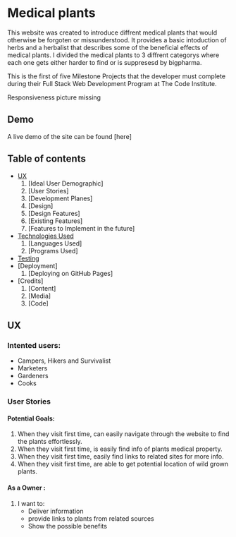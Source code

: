# Medical plants
This website was created to introduce diffrent medical plants that would otherwise be forgoten or missunderstood. It provides a basic intoduction of herbs and a herbalist that describes some of the beneficial effects of medical plants. I divided the medical plants to 3 diffrent categorys where each one gets either harder to find or is suppresesd by bigpharma.

This is the first of five Milestone Projects that the developer must complete during their Full Stack Web Development Program at The Code Institute.

Responsiveness picture missing

## Demo 
A live demo of the site can be found  [here]

## Table of contents
- [UX](#UX)
    1. [Ideal User Demographic]
    2. [User Stories]
    3. [Development Planes]
    4. [Design]
    1. [Design Features]
    2. [Existing Features]
    3. [Features to Implement in the future]
- [Technologies Used](#Technologies-Used)
    1. [Languages Used]
    2. [Programs Used]
- [Testing](#Testing)
- [Deployment]
     1. [Deploying on GitHub Pages]
- [Credits]
     1. [Content]
     2. [Media]
     3. [Code]

## UX

### Intented users:
- Campers, Hikers and Survivalist
- Marketers
- Gardeners
- Cooks
### User Stories
#### Potential Goals:
1. When they visit first time, can easily navigate through the website to find the plants effortlessly.
2. When they visit first time, is easily find info of plants medical property.
3. When they visit first time, easily find links to related sites for more info.
4. When they visit first time, are able to get potential location of wild grown plants.

#### As a Owner :
1. I want to:
     - Deliver information
     - provide links to plants from related sources
     - Show the possible benefits

